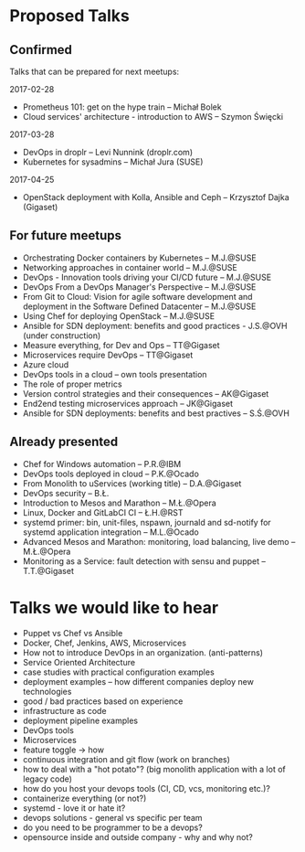 Proposed Talks
==============

## Confirmed ##

Talks that can be prepared for next meetups:

2017-02-28
- Prometheus 101: get on the hype train – Michał Bolek
- Cloud services' architecture - introduction to AWS – Szymon Święcki

2017-03-28
- DevOps in droplr – Levi Nunnink (droplr.com)
- Kubernetes for sysadmins – Michał Jura (SUSE)

2017-04-25
- OpenStack deployment with Kolla, Ansible and Ceph – Krzysztof Dajka (Gigaset)

## For future meetups ##

- Orchestrating Docker containers by Kubernetes – M.J.@SUSE
- Networking approaches in container world – M.J.@SUSE
- DevOps - Innovation tools driving your CI/CD future – M.J.@SUSE
- DevOps From a DevOps Manager's Perspective – M.J.@SUSE
- From Git to Cloud: Vision for agile software development and deployment in the Software Defined Datacenter – M.J.@SUSE
- Using Chef for deploying OpenStack – M.J.@SUSE
- Ansible for SDN deployment: benefits and good practices - J.S.@OVH (under construction)
- Measure everything, for Dev and Ops – TT@Gigaset
- Microservices require DevOps – TT@Gigaset
- Azure cloud
- DevOps tools in a cloud – own tools presentation
- The role of proper metrics
- Version control strategies and their consequences – AK@Gigaset
- End2end testing microservices approach – JK@Gigaset
- Ansible for SDN deployments: benefits and best practives – S.Ś.@OVH

## Already presented ##
- Chef for Windows automation – P.R.@IBM
- DevOps tools deployed in cloud – P.K.@Ocado
- From Monolith to uServices (working title) – D.A.@Gigaset
- DevOps security – B.Ł.
- Introduction to Mesos and Marathon – M.Ł.@Opera
- Linux, Docker and GitLabCI CI – Ł.H.@RST
- systemd primer: bin, unit-files, nspawn, journald and sd-notify for systemd application integration – M.L.@Ocado
- Advanced Mesos and Marathon: monitoring, load balancing, live demo – M.Ł.@Opera
- Monitoring as a Service: fault detection with sensu and puppet – T.T.@Gigaset

Talks we would like to hear
===========================

- Puppet vs Chef vs Ansible
- Docker, Chef, Jenkins, AWS, Microservices
- How not to introduce DevOps in an organization. (anti-patterns)
- Service Oriented Architecture
- case studies with practical configuration examples
- deployment examples – how different companies deploy new technologies
- good / bad practices based on experience
- infrastructure as code
- deployment pipeline examples
- DevOps tools
- Microservices
- feature toggle -> how
- continuous integration and git flow (work on branches)
- how to deal with a "hot potato"? (big monolith application with a lot of legacy code)
- how do you host your devops tools (CI, CD, vcs, monitoring etc.)?
- containerize everything (or not?)
- systemd - love it or hate it?
- devops solutions - general vs specific per team
- do you need to be programmer to be a devops?
- opensource inside and outside company - why and why not?
